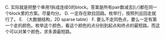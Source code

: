 C. 实际就是把整个串用1拆成连续0的block。答案是所有pair数减去[l,r]都在同一个block里的方案。尽量均分。
D. 一定存在欧拉回路。枚举行，按照列巡回走就行了。
E. （大数据结构，2D sparse table）
F. 要么不走同色点，要么一定有第一个走的颜色。枚举这个颜色，看这个颜色的点分别到起点和终点的最短路。而这个可以对某个颜色，求多源最短路。
